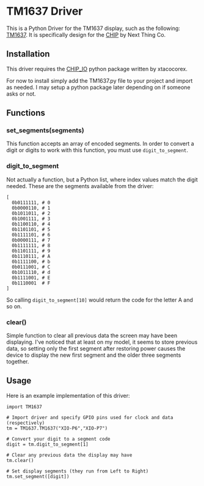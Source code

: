# TM1637 Driver

This is a Python Driver for the TM1637 display, such as the following: [TM1637](https://www.amazon.com/HiLetgo-Digital-Segment-Display-Arduino/dp/B01DKISMXK/ref=sr_1_2?ie=UTF8&qid=1493866378&sr=8-2&keywords=TM1637). It is specifically design for the [CHIP](getchip.com) by Next Thing Co.

## Installation

This driver requires the [CHIP_IO](https://github.com/xtacocorex/CHIP_IO) python package written by xtacocorex.

For now to install simply add the TM1637.py file to your project and import as needed. I may setup a python package later depending on if someone asks or not.

## Functions

### set_segments(segments)

This function accepts an array of encoded segments. In order to convert a digit or digits to work with this function, you must use `digit_to_segment`.

### digit_to_segment

Not actually a function, but a Python list, where index values match the digit needed. These are the segments available from the driver:

```
[
  0b0111111, # 0
  0b0000110, # 1
  0b1011011, # 2
  0b1001111, # 3
  0b1100110, # 4
  0b1101101, # 5
  0b1111101, # 6
  0b0000111, # 7
  0b1111111, # 8
  0b1101111, # 9
  0b1110111, # A
  0b1111100, # b
  0b0111001, # C
  0b1011110, # d
  0b1111001, # E
  0b1110001  # F
]
```

So calling `digit_to_segment[10]` would return the code for the letter A and so on.

### clear()

Simple function to clear all previous data the screen may have been displaying. I've noticed that at least on my model, it seems to store previous data, so setting only the first segment after restoring power causes the device to display the new first segment and the older three segments together.

## Usage

Here is an example implementation of this driver:

```
import TM1637

# Import driver and specify GPIO pins used for clock and data (respectively)
tm = TM1637.TM1637("XIO-P6","XIO-P7")

# Convert your digit to a segment code
digit = tm.digit_to_segment[1]

# Clear any previous data the display may have
tm.clear()

# Set display segments (they run from Left to Right)
tm.set_segment([digit])


```
